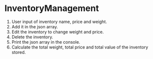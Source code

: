 # InventoryManagement

1. User input of inventory name, price and weight.
2. Add it in the json array.
3. Edit the inventory to change weight and price.
4. Delete the inventory.
5. Print the json array in the console.
6. Calculate the total weight, total price and total value of the inventory stored.
